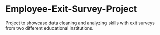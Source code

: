 # Employee-Exit-Survey-Project
Project to showcase data cleaning and analyzing skills with exit surveys from two different educational institutions.
